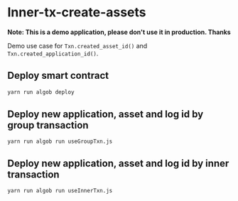 # Inner-tx-create-assets 

**Note: This is a demo application, please don't use it in production. Thanks**

Demo use case for `Txn.created_asset_id()` and `Txn.created_application_id()`.

## Deploy smart contract 

```bash 
yarn run algob deploy
```


## Deploy new application, asset and log id by group transaction

```
yarn run algob run useGroupTxn.js
```

## Deploy new application, asset and log id by inner transaction 

```
yarn run algob run useInnerTxn.js
```
